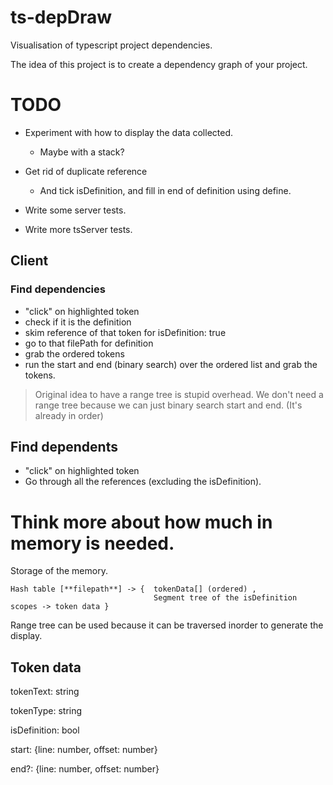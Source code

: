 # ts-depDraw
Visualisation of typescript project dependencies.


The idea of this project is to create a dependency graph of your project.






# TODO

- Experiment with how to display the data collected.
    - Maybe with a stack?
- Get rid of duplicate reference
    - And tick isDefinition, and fill in end of definition using define.

- Write some server tests.
- Write more tsServer tests.




## Client

### Find dependencies

- "click" on highlighted token
- check if it is the definition
- skim reference of that token for isDefinition: true
- go to that filePath for definition
- grab the ordered tokens
- run the start and end (binary search) over the ordered list and grab the tokens.

> Original idea to have a range tree is stupid overhead.
> We don't need a range tree because we can just binary search start and end. (It's already in order)

## Find dependents

- "click" on highlighted token
- Go through all the references (excluding the isDefinition).




# Think more about how much in memory is needed.

Storage of the memory.

```
Hash table [**filepath**] -> {  tokenData[] (ordered) ,
                                Segment tree of the isDefinition scopes -> token data }
```


Range tree can be used because it can be traversed inorder to generate the display.


## Token data

tokenText: string

tokenType: string

isDefinition: bool

start: {line: number, offset: number}

end?: {line: number, offset: number}

